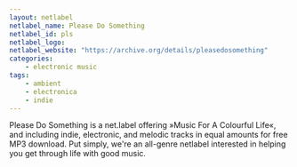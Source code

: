 ```yaml
---
layout: netlabel
netlabel_name: Please Do Something
netlabel_id: pls
netlabel_logo:
netlabel_website: "https://archive.org/details/pleasedosomething"
categories:
    - electronic music
tags:
    - ambient
    - electronica
    - indie
---
```

Please Do Something is a net.label offering »Music For A Colourful Life«, and including indie, electronic, and melodic tracks in equal amounts for free MP3 download. Put simply, we're an all-genre netlabel interested in helping you get through life with good music.